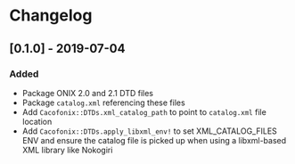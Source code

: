 # Changelog

## [0.1.0] - 2019-07-04

### Added

- Package ONIX 2.0 and 2.1 DTD files
- Package `catalog.xml` referencing these files
- Add `Cacofonix::DTDs.xml_catalog_path` to point to `catalog.xml` file location
- Add `Cacofonix::DTDs.apply_libxml_env!` to set XML_CATALOG_FILES ENV and ensure the catalog file is picked up when using a libxml-based XML library like Nokogiri
